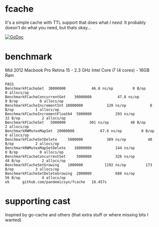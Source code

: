 fcache
======

It's a simple cache with TTL support that does what *I need*. It probably doesn't do what you need, but thats okay...


[![GoDoc](https://godoc.org/github.com/pandemicsyn/fcache?status.svg)](https://godoc.org/github.com/pandemicsyn/fcache)

benchmark
=========

Mid 2012 Macbook Pro Retina 15 - 2.3 GHz Intel Core i7 (4 cores) - 16GB Ram

```
PASS
BenchmarkFCacheGet  30000000            46.8 ns/op         0 B/op          0 allocs/op
BenchmarkFCacheConcurrentGet    30000000            47.8 ns/op         0 B/op          0 allocs/op
BenchmarkFCacheIncrementInt 10000000           120 ns/op           8 B/op          1 allocs/op
BenchmarkFCacheIncrementFloat64  5000000           293 ns/op          32 B/op          2 allocs/op
BenchmarkFCacheSet   5000000           301 ns/op          48 B/op          2 allocs/op
BenchmarkRWMutexMapSet  20000000            67.6 ns/op         0 B/op          0 allocs/op
BenchmarkFCacheSetDelete     5000000           389 ns/op          48 B/op          2 allocs/op
BenchmarkRWMutexMapSetDelete    10000000           144 ns/op           0 B/op          0 allocs/op
BenchmarkFCacheConcurrentSet     5000000           326 ns/op          48 B/op          2 allocs/op
BenchmarkFCacheSetGrowing    1000000          1192 ns/op         173 B/op          3 allocs/op
BenchmarkFCacheSetDeleteGrowing  2000000           680 ns/op          56 B/op          4 allocs/op
ok      github.com/pandemicsyn/fcache   18.457s
```

supporting cast
===============
Inspired by go-cache and others (that extra stuff or where missing bits I wanted)
